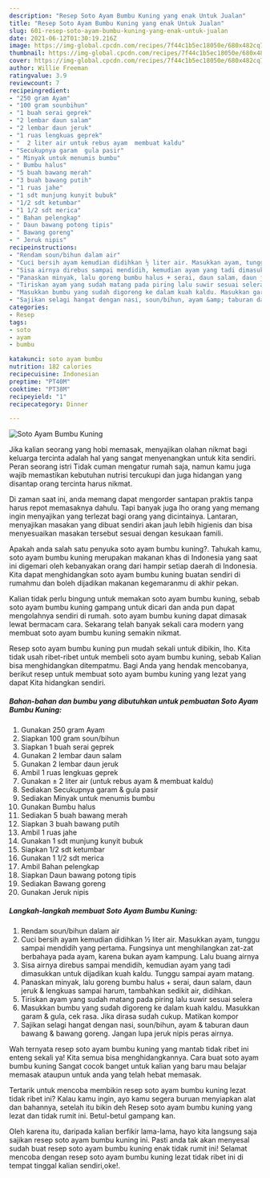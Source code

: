 ```yaml
---
description: "Resep Soto Ayam Bumbu Kuning yang enak Untuk Jualan"
title: "Resep Soto Ayam Bumbu Kuning yang enak Untuk Jualan"
slug: 601-resep-soto-ayam-bumbu-kuning-yang-enak-untuk-jualan
date: 2021-06-12T01:30:19.216Z
image: https://img-global.cpcdn.com/recipes/7f44c1b5ec18050e/680x482cq70/soto-ayam-bumbu-kuning-foto-resep-utama.jpg
thumbnail: https://img-global.cpcdn.com/recipes/7f44c1b5ec18050e/680x482cq70/soto-ayam-bumbu-kuning-foto-resep-utama.jpg
cover: https://img-global.cpcdn.com/recipes/7f44c1b5ec18050e/680x482cq70/soto-ayam-bumbu-kuning-foto-resep-utama.jpg
author: Willie Freeman
ratingvalue: 3.9
reviewcount: 7
recipeingredient:
- "250 gram Ayam"
- "100 gram sounbihun"
- "1 buah serai geprek"
- "2 lembar daun salam"
- "2 lembar daun jeruk"
- "1 ruas lengkuas geprek"
- "  2 liter air untuk rebus ayam  membuat kaldu"
- "Secukupnya garam  gula pasir"
- " Minyak untuk menumis bumbu"
- " Bumbu halus"
- "5 buah bawang merah"
- "3 buah bawang putih"
- "1 ruas jahe"
- "1 sdt munjung kunyit bubuk"
- "1/2 sdt ketumbar"
- "1 1/2 sdt merica"
- " Bahan pelengkap"
- " Daun bawang potong tipis"
- " Bawang goreng"
- " Jeruk nipis"
recipeinstructions:
- "Rendam soun/bihun dalam air"
- "Cuci bersih ayam kemudian didihkan ½ liter air. Masukkan ayam, tunggu sampai mendidih yang pertama. Fungsinya unt menghilangkan zat-zat berbahaya pada ayam, karena bukan ayam kampung. Lalu buang airnya"
- "Sisa airnya direbus sampai mendidih, kemudian ayam yang tadi dimasukkan untuk dijadikan kuah kaldu. Tunggu sampai ayam matang."
- "Panaskan minyak, lalu goreng bumbu halus + serai, daun salam, daun jeruk &amp; lengkuas sampai harum, tambahkan sedikit air, didihkan."
- "Tiriskan ayam yang sudah matang pada piring lalu suwir sesuai selera"
- "Masukkan bumbu yang sudah digoreng ke dalam kuah kaldu. Masukkan garam &amp; gula, cek rasa. Jika dirasa sudah cukup. Matikan kompor"
- "Sajikan selagi hangat dengan nasi, soun/bihun, ayam &amp; taburan daun bawang &amp; bawang goreng. Jangan lupa jeruk nipis peras airnya."
categories:
- Resep
tags:
- soto
- ayam
- bumbu

katakunci: soto ayam bumbu 
nutrition: 182 calories
recipecuisine: Indonesian
preptime: "PT40M"
cooktime: "PT38M"
recipeyield: "1"
recipecategory: Dinner

---
```



![Soto Ayam Bumbu Kuning](https://img-global.cpcdn.com/recipes/7f44c1b5ec18050e/680x482cq70/soto-ayam-bumbu-kuning-foto-resep-utama.jpg)

Jika kalian seorang yang hobi memasak, menyajikan olahan nikmat bagi keluarga tercinta adalah hal yang sangat menyenangkan untuk kita sendiri. Peran seorang istri Tidak cuman mengatur rumah saja, namun kamu juga wajib memastikan kebutuhan nutrisi tercukupi dan juga hidangan yang disantap orang tercinta harus nikmat.

Di zaman  saat ini, anda memang dapat mengorder santapan praktis tanpa harus repot memasaknya dahulu. Tapi banyak juga lho orang yang memang ingin menyajikan yang terlezat bagi orang yang dicintainya. Lantaran, menyajikan masakan yang dibuat sendiri akan jauh lebih higienis dan bisa menyesuaikan masakan tersebut sesuai dengan kesukaan famili. 



Apakah anda salah satu penyuka soto ayam bumbu kuning?. Tahukah kamu, soto ayam bumbu kuning merupakan makanan khas di Indonesia yang saat ini digemari oleh kebanyakan orang dari hampir setiap daerah di Indonesia. Kita dapat menghidangkan soto ayam bumbu kuning buatan sendiri di rumahmu dan boleh dijadikan makanan kegemaranmu di akhir pekan.

Kalian tidak perlu bingung untuk memakan soto ayam bumbu kuning, sebab soto ayam bumbu kuning gampang untuk dicari dan anda pun dapat mengolahnya sendiri di rumah. soto ayam bumbu kuning dapat dimasak lewat bermacam cara. Sekarang telah banyak sekali cara modern yang membuat soto ayam bumbu kuning semakin nikmat.

Resep soto ayam bumbu kuning pun mudah sekali untuk dibikin, lho. Kita tidak usah ribet-ribet untuk membeli soto ayam bumbu kuning, sebab Kalian bisa menghidangkan ditempatmu. Bagi Anda yang hendak mencobanya, berikut resep untuk membuat soto ayam bumbu kuning yang lezat yang dapat Kita hidangkan sendiri.

<!--inarticleads1-->

##### Bahan-bahan dan bumbu yang dibutuhkan untuk pembuatan Soto Ayam Bumbu Kuning:

1. Gunakan 250 gram Ayam
1. Siapkan 100 gram soun/bihun
1. Siapkan 1 buah serai geprek
1. Gunakan 2 lembar daun salam
1. Gunakan 2 lembar daun jeruk
1. Ambil 1 ruas lengkuas geprek
1. Gunakan  ± 2 liter air (untuk rebus ayam &amp; membuat kaldu)
1. Sediakan Secukupnya garam &amp; gula pasir
1. Sediakan  Minyak untuk menumis bumbu
1. Gunakan  Bumbu halus
1. Sediakan 5 buah bawang merah
1. Siapkan 3 buah bawang putih
1. Ambil 1 ruas jahe
1. Gunakan 1 sdt munjung kunyit bubuk
1. Siapkan 1/2 sdt ketumbar
1. Gunakan 1 1/2 sdt merica
1. Ambil  Bahan pelengkap
1. Siapkan  Daun bawang potong tipis
1. Sediakan  Bawang goreng
1. Gunakan  Jeruk nipis




<!--inarticleads2-->

##### Langkah-langkah membuat Soto Ayam Bumbu Kuning:

1. Rendam soun/bihun dalam air
1. Cuci bersih ayam kemudian didihkan ½ liter air. Masukkan ayam, tunggu sampai mendidih yang pertama. Fungsinya unt menghilangkan zat-zat berbahaya pada ayam, karena bukan ayam kampung. Lalu buang airnya
1. Sisa airnya direbus sampai mendidih, kemudian ayam yang tadi dimasukkan untuk dijadikan kuah kaldu. Tunggu sampai ayam matang.
1. Panaskan minyak, lalu goreng bumbu halus + serai, daun salam, daun jeruk &amp; lengkuas sampai harum, tambahkan sedikit air, didihkan.
1. Tiriskan ayam yang sudah matang pada piring lalu suwir sesuai selera
1. Masukkan bumbu yang sudah digoreng ke dalam kuah kaldu. Masukkan garam &amp; gula, cek rasa. Jika dirasa sudah cukup. Matikan kompor
1. Sajikan selagi hangat dengan nasi, soun/bihun, ayam &amp; taburan daun bawang &amp; bawang goreng. Jangan lupa jeruk nipis peras airnya.




Wah ternyata resep soto ayam bumbu kuning yang mantab tidak ribet ini enteng sekali ya! Kita semua bisa menghidangkannya. Cara buat soto ayam bumbu kuning Sangat cocok banget untuk kalian yang baru mau belajar memasak ataupun untuk anda yang telah hebat memasak.

Tertarik untuk mencoba membikin resep soto ayam bumbu kuning lezat tidak ribet ini? Kalau kamu ingin, ayo kamu segera buruan menyiapkan alat dan bahannya, setelah itu bikin deh Resep soto ayam bumbu kuning yang lezat dan tidak rumit ini. Betul-betul gampang kan. 

Oleh karena itu, daripada kalian berfikir lama-lama, hayo kita langsung saja sajikan resep soto ayam bumbu kuning ini. Pasti anda tak akan menyesal sudah buat resep soto ayam bumbu kuning enak tidak rumit ini! Selamat mencoba dengan resep soto ayam bumbu kuning lezat tidak ribet ini di tempat tinggal kalian sendiri,oke!.

